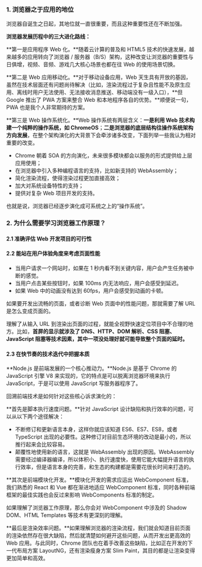 ### 1. 浏览器之于应用的地位

浏览器自诞生之日起，其地位就一直很重要，而且这种重要性还在不断加强。

**浏览器发展历程中的三大进化路线：**

**第一是应用程序 Web 化。**随着云计算的普及和 HTML5 技术的快速发展，越来越多的应用转向了浏览器 / 服务器（B/S）架构，这种改变让浏览器的重要性与日俱增，视频、音频、游戏几大核心场景也都在往 Web 的使用场景切换。

**第二是 Web 应用移动化。**对于移动设备应用，Web 天生具有开放的基因，虽然在技术层面还有问题尚待解决（比如，渲染流程过于复杂且性能不及原生应用、离线时用户无法使用、无法接收消息推送、移动端没有一级入口），**但 Google 推出了 PWA 方案来整合 Web 和本地程序各自的优势。**顺便说一句，PWA 也是我个人非常期待的方案。

**第三是 Web 操作系统化。**Web 操作系统有两层含义：**一是利用 Web 技术构建一个纯粹的操作系统，如 ChromeOS**；**二是浏览器的底层结构往操作系统架构方向发展**，在整个架构演化的大背景下会牵涉诸多改变，下面列举一些我认为相对重要的改变。

- Chrome 朝着 SOA 的方向演化，未来很多模块都会以服务的形式提供给上层应用使用；
- 在浏览器中引入多种编程语言的支持，比如新支持的 WebAssembly；
- 简化渲染流程，使得渲染过程更加直接高效；
- 加大对系统设备特性的支持；
- 提供对复杂 Web 项目开发的支持。

也就是说，浏览器已经逐步演化成可系统之上的“操作系统”。

### 2. 为什么需要学习浏览器工作原理？

#### 2.1 准确评估 Web 开发项目的可行性

#### 2.2 能站在用户体验角度来考虑页面性能

- 当用户请求一个网站时，如果在 1 秒内看不到关键内容，用户会产生任务被中断的感觉。
- 当用户点击某些按钮时，如果 100ms 内无法响应，用户会感受到延迟。
- 如果 Web 中的动画没有达到 60fps，用户会感受到动画的卡顿。

如果要开发出流畅的页面，或者诊断 Web 页面中的性能问题，那就需要了解 URL 是怎么变成页面的。

理解了从输入 URL 到渲染出页面的过程，就能全视野快速定位项目中不合理的地方。比如，**首屏的显示就涉及了 DNS、HTTP、DOM 解析、CSS 阻塞、JavaScript 阻塞等技术因素，其中一项没处理好就可能导致整个页面的延时。**

#### 2.3 在快节奏的技术迭代中把握本质

**Node.js 是前端发展的一个核心推动力。**Node.js 是基于 Chrome 的 JavaScript 引擎 V8 来实现的，它的特点是可以脱离浏览器环境来执行 JavaScript，于是可以使用 JavaScript 写服务器程序了。

回溯前端技术是如何针对这些核心诉求演化的：

**首先是脚本执行速度问题。**针对 JavaScript 设计缺陷和执行效率的问题，可以从以下两个途径解决：

- 不断修订和更新语言本身，这样你就应该知道 ES6、ES7、ES8，或者 TypeScript 出现的必要性。这种修订对目前生态环境的改动是最小的，所以推行起来会比较容易。
- 颠覆性地使用新的语言，这就是 WebAssembly 出现的原因。WebAssembly 需要经过编译器编译，所以体积小、执行速度快，使用它能大幅提升语言的执行效率，但是语言本身的完善，和生态的构建都是需要花很长时间来打造的。

**其次是前端模块化开发。**模块化开发的需求应运出 WebComponent 标准，我们熟悉的 React 和 Vue 都在渐进地适应 WebComponent 标准，同时各种前端框架的最佳实践也会反过来影响 WebComponents 标准的制定。

如果理解了浏览器工作原理，那么你会对 WebComponent 中涉及的 Shadow DOM、HTML Templates 等技术有更深刻的理解。

**最后是渲染效率问题。**如果理解浏览器的渲染流程，我们就会知道目前页面的渲染依然存在很大缺陷，然后就清楚如何避开这些问题，从而开发出更高效的 Web 应用。与此同时，Chrome 团队也在着手改善这些缺陷，比如正在开发的下一代布局方案 LayoutNG，还有渲染瘦身方案 Slim Paint，其目的都是让渲染变得更加简单和高效。

